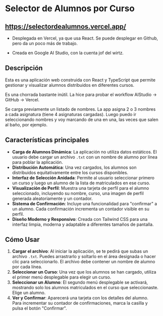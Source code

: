# Selector de Alumnos por Curso

## https://selectordealumnos.vercel.app/

- Desplegada en Vercel, ya que usa React. Se puede desplegar en Github, pero da un poco más de trabajo.

- Creada en Google AI Studio, con la cuenta jof del wirtz. 

## Descripción

Esta es una aplicación web construida con React y TypeScript que permite gestionar y visualizar alumnos distribuidos en diferentes cursos.

Es una chorrada bastante inútil. La hice para probar el workflow AIStudio -> GitHub -> Vercel.

Se carga previamente un listado de nombres. La app asigna 2 o 3 nombres a cada asignatura (tiene 4 asignaturas cargadas). Luego puedo ir seleccionando nombres y voy marcando de una en una, las veces que salen al baño, por ejemplo.

## Características principales

-   **Carga de Alumnos Dinámica**: La aplicación no utiliza datos estáticos. El usuario debe cargar un archivo `.txt` con un nombre de alumno por línea para poblar la aplicación.
-   **Distribución Automática**: Una vez cargados, los alumnos son distribuidos equitativamente entre los cursos disponibles.
-   **Interfaz de Selección Anidada**: Permite al usuario seleccionar primero un curso y luego un alumno de la lista de matriculados en ese curso.
-   **Visualización de Perfil**: Muestra una tarjeta de perfil para el alumno seleccionado, incluyendo su nombre, curso, una imagen de perfil generada aleatoriamente y un contador.
-   **Sistema de Confirmación**: Incluye una funcionalidad para "confirmar" a un alumno. Cada confirmación incrementa un contador visible en su perfil.
-   **Diseño Moderno y Responsivo**: Creada con Tailwind CSS para una interfaz limpia, moderna y adaptable a diferentes tamaños de pantalla.

## Cómo Usar

1.  **Cargar el archivo**: Al iniciar la aplicación, se te pedirá que subas un archivo `.txt`. Puedes arrastrarlo y soltarlo en el área designada o hacer clic para seleccionarlo. El archivo debe contener un nombre de alumno por cada línea.
2.  **Seleccionar un Curso**: Una vez que los alumnos se han cargado, utiliza el primer menú desplegable para elegir un curso.
3.  **Seleccionar un Alumno**: El segundo menú desplegable se activará, mostrando solo los alumnos matriculados en el curso que seleccionaste. Elige un alumno.
4.  **Ver y Confirmar**: Aparecerá una tarjeta con los detalles del alumno. Para incrementar su contador de confirmaciones, marca la casilla y pulsa el botón "Confirmar".
